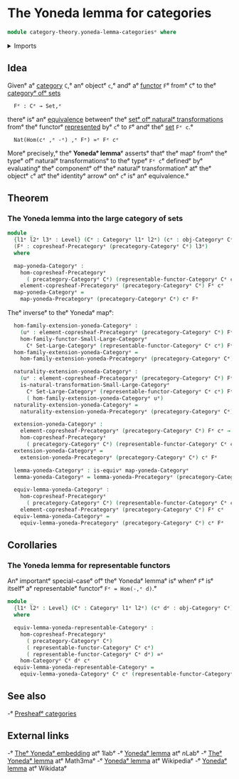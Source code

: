 # The Yoneda lemma for categories

```agda
module category-theory.yoneda-lemma-categoriesᵉ where
```

<details><summary>Imports</summary>

```agda
open import category-theory.categoriesᵉ
open import category-theory.copresheaf-categoriesᵉ
open import category-theory.natural-transformations-functors-from-small-to-large-categoriesᵉ
open import category-theory.representable-functors-categoriesᵉ
open import category-theory.yoneda-lemma-precategoriesᵉ

open import foundation.category-of-setsᵉ
open import foundation.equivalencesᵉ
open import foundation.universe-levelsᵉ
```

</details>

## Idea

Givenᵉ aᵉ [category](category-theory.categories.mdᵉ) `C`,ᵉ anᵉ objectᵉ `c`,ᵉ andᵉ aᵉ
[functor](category-theory.functors-categories.mdᵉ) `F`ᵉ fromᵉ `C`ᵉ to theᵉ
[categoryᵉ ofᵉ sets](foundation.category-of-sets.mdᵉ)

```text
  Fᵉ : Cᵉ → Set,ᵉ
```

thereᵉ isᵉ anᵉ [equivalence](foundation-core.equivalences.mdᵉ) betweenᵉ theᵉ
[setᵉ ofᵉ naturalᵉ transformations](category-theory.natural-transformations-functors-categories.mdᵉ)
fromᵉ theᵉ functorᵉ
[represented](category-theory.representable-functors-categories.mdᵉ) byᵉ `c`ᵉ to
`F`ᵉ andᵉ theᵉ [set](foundation-core.sets.mdᵉ) `Fᵉ c`.ᵉ

```text
  Nat(Hom(cᵉ ,ᵉ -ᵉ) ,ᵉ Fᵉ) ≃ᵉ Fᵉ cᵉ
```

Moreᵉ precisely,ᵉ theᵉ **Yonedaᵉ lemma**ᵉ assertsᵉ thatᵉ theᵉ mapᵉ fromᵉ theᵉ typeᵉ ofᵉ
naturalᵉ transformationsᵉ to theᵉ typeᵉ `Fᵉ c`ᵉ definedᵉ byᵉ evaluatingᵉ theᵉ componentᵉ ofᵉ
theᵉ naturalᵉ transformationᵉ atᵉ theᵉ objectᵉ `c`ᵉ atᵉ theᵉ identityᵉ arrowᵉ onᵉ `c`ᵉ isᵉ anᵉ
equivalence.ᵉ

## Theorem

### The Yoneda lemma into the large category of sets

```agda
module _
  {l1ᵉ l2ᵉ l3ᵉ : Level} (Cᵉ : Categoryᵉ l1ᵉ l2ᵉ) (cᵉ : obj-Categoryᵉ Cᵉ)
  (Fᵉ : copresheaf-Precategoryᵉ (precategory-Categoryᵉ Cᵉ) l3ᵉ)
  where

  map-yoneda-Categoryᵉ :
    hom-copresheaf-Precategoryᵉ
      ( precategory-Categoryᵉ Cᵉ) (representable-functor-Categoryᵉ Cᵉ cᵉ) Fᵉ →
    element-copresheaf-Precategoryᵉ (precategory-Categoryᵉ Cᵉ) Fᵉ cᵉ
  map-yoneda-Categoryᵉ =
    map-yoneda-Precategoryᵉ (precategory-Categoryᵉ Cᵉ) cᵉ Fᵉ
```

Theᵉ inverseᵉ to theᵉ Yonedaᵉ mapᵉ:

```agda
  hom-family-extension-yoneda-Categoryᵉ :
    (uᵉ : element-copresheaf-Precategoryᵉ (precategory-Categoryᵉ Cᵉ) Fᵉ cᵉ) →
    hom-family-functor-Small-Large-Categoryᵉ
      Cᵉ Set-Large-Categoryᵉ (representable-functor-Categoryᵉ Cᵉ cᵉ) Fᵉ
  hom-family-extension-yoneda-Categoryᵉ =
    hom-family-extension-yoneda-Precategoryᵉ (precategory-Categoryᵉ Cᵉ) cᵉ Fᵉ

  naturality-extension-yoneda-Categoryᵉ :
    (uᵉ : element-copresheaf-Precategoryᵉ (precategory-Categoryᵉ Cᵉ) Fᵉ cᵉ) →
    is-natural-transformation-Small-Large-Categoryᵉ
      Cᵉ Set-Large-Categoryᵉ (representable-functor-Categoryᵉ Cᵉ cᵉ) Fᵉ
      ( hom-family-extension-yoneda-Categoryᵉ uᵉ)
  naturality-extension-yoneda-Categoryᵉ =
    naturality-extension-yoneda-Precategoryᵉ (precategory-Categoryᵉ Cᵉ) cᵉ Fᵉ

  extension-yoneda-Categoryᵉ :
    element-copresheaf-Precategoryᵉ (precategory-Categoryᵉ Cᵉ) Fᵉ cᵉ →
    hom-copresheaf-Precategoryᵉ
      ( precategory-Categoryᵉ Cᵉ) (representable-functor-Categoryᵉ Cᵉ cᵉ) Fᵉ
  extension-yoneda-Categoryᵉ =
    extension-yoneda-Precategoryᵉ (precategory-Categoryᵉ Cᵉ) cᵉ Fᵉ

  lemma-yoneda-Categoryᵉ : is-equivᵉ map-yoneda-Categoryᵉ
  lemma-yoneda-Categoryᵉ = lemma-yoneda-Precategoryᵉ (precategory-Categoryᵉ Cᵉ) cᵉ Fᵉ

  equiv-lemma-yoneda-Categoryᵉ :
    hom-copresheaf-Precategoryᵉ
      ( precategory-Categoryᵉ Cᵉ) (representable-functor-Categoryᵉ Cᵉ cᵉ) Fᵉ ≃ᵉ
    element-copresheaf-Precategoryᵉ (precategory-Categoryᵉ Cᵉ) Fᵉ cᵉ
  equiv-lemma-yoneda-Categoryᵉ =
    equiv-lemma-yoneda-Precategoryᵉ (precategory-Categoryᵉ Cᵉ) cᵉ Fᵉ
```

## Corollaries

### The Yoneda lemma for representable functors

Anᵉ importantᵉ special-caseᵉ ofᵉ theᵉ Yonedaᵉ lemmaᵉ isᵉ whenᵉ `F`ᵉ isᵉ itselfᵉ aᵉ
representableᵉ functorᵉ `Fᵉ = Hom(-,ᵉ d)`.ᵉ

```agda
module _
  {l1ᵉ l2ᵉ : Level} (Cᵉ : Categoryᵉ l1ᵉ l2ᵉ) (cᵉ dᵉ : obj-Categoryᵉ Cᵉ)
  where

  equiv-lemma-yoneda-representable-Categoryᵉ :
    hom-copresheaf-Precategoryᵉ
      ( precategory-Categoryᵉ Cᵉ)
      ( representable-functor-Categoryᵉ Cᵉ cᵉ)
      ( representable-functor-Categoryᵉ Cᵉ dᵉ) ≃ᵉ
    hom-Categoryᵉ Cᵉ dᵉ cᵉ
  equiv-lemma-yoneda-representable-Categoryᵉ =
    equiv-lemma-yoneda-Categoryᵉ Cᵉ cᵉ (representable-functor-Categoryᵉ Cᵉ dᵉ)
```

## See also

-ᵉ [Presheafᵉ categories](category-theory.presheaf-categories.mdᵉ)

## External links

-ᵉ [Theᵉ Yonedaᵉ embedding](https://1lab.dev/Cat.Functor.Hom.html#the-yoneda-embeddingᵉ)
  atᵉ 1labᵉ
-ᵉ [Yonedaᵉ lemma](https://ncatlab.org/nlab/show/Yoneda+lemmaᵉ) atᵉ $n$Labᵉ
-ᵉ [Theᵉ Yonedaᵉ lemma](https://www.math3ma.com/blog/the-yoneda-lemmaᵉ) atᵉ Math3maᵉ
-ᵉ [Yonedaᵉ lemma](https://en.wikipedia.org/wiki/Yoneda_lemmaᵉ) atᵉ Wikipediaᵉ
-ᵉ [Yonedaᵉ lemma](https://www.wikidata.org/wiki/Q320577ᵉ) atᵉ Wikidataᵉ